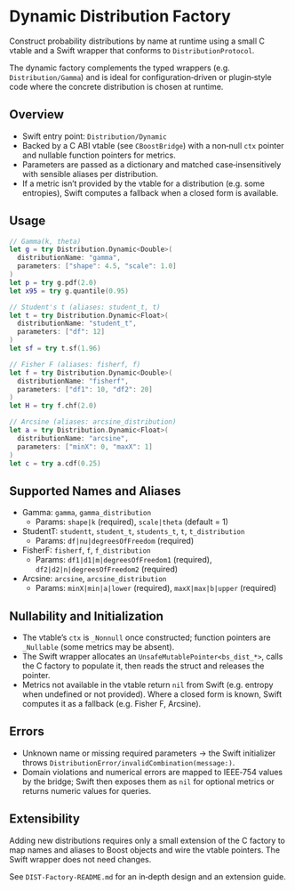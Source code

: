 # Dynamic Distribution Factory

Construct probability distributions by name at runtime using a small C vtable and a Swift wrapper that conforms to ``DistributionProtocol``.

The dynamic factory complements the typed wrappers (e.g. ``Distribution/Gamma``) and is ideal for configuration‑driven or plugin‑style code where the concrete distribution is chosen at runtime.

## Overview

- Swift entry point: ``Distribution/Dynamic``
- Backed by a C ABI vtable (see `CBoostBridge`) with a non‑null `ctx` pointer and nullable function pointers for metrics.
- Parameters are passed as a dictionary and matched case‑insensitively with sensible aliases per distribution.
- If a metric isn’t provided by the vtable for a distribution (e.g. some entropies), Swift computes a fallback when a closed form is available.

## Usage

```swift
// Gamma(k, theta)
let g = try Distribution.Dynamic<Double>(
  distributionName: "gamma",
  parameters: ["shape": 4.5, "scale": 1.0]
)
let p = try g.pdf(2.0)
let x95 = try g.quantile(0.95)

// Student's t (aliases: student_t, t)
let t = try Distribution.Dynamic<Float>(
  distributionName: "student_t",
  parameters: ["df": 12]
)
let sf = try t.sf(1.96)

// Fisher F (aliases: fisherf, f)
let f = try Distribution.Dynamic<Double>(
  distributionName: "fisherf",
  parameters: ["df1": 10, "df2": 20]
)
let H = try f.chf(2.0)

// Arcsine (aliases: arcsine_distribution)
let a = try Distribution.Dynamic<Float>(
  distributionName: "arcsine",
  parameters: ["minX": 0, "maxX": 1]
)
let c = try a.cdf(0.25)
```

## Supported Names and Aliases

- Gamma: `gamma`, `gamma_distribution`
  - Params: `shape|k` (required), `scale|theta` (default = 1)
- StudentT: `studentt`, `student_t`, `students_t`, `t`, `t_distribution`
  - Params: `df|nu|degreesOfFreedom` (required)
- FisherF: `fisherf`, `f`, `f_distribution`
  - Params: `df1|d1|m|degreesOfFreedom1` (required), `df2|d2|n|degreesOfFreedom2` (required)
- Arcsine: `arcsine`, `arcsine_distribution`
  - Params: `minX|min|a|lower` (required), `maxX|max|b|upper` (required)

## Nullability and Initialization

- The vtable’s `ctx` is `_Nonnull` once constructed; function pointers are `_Nullable` (some metrics may be absent).
- The Swift wrapper allocates an `UnsafeMutablePointer<bs_dist_*>`, calls the C factory to populate it, then reads the struct and releases the pointer.
- Metrics not available in the vtable return `nil` from Swift (e.g. entropy when undefined or not provided). Where a closed form is known, Swift computes it as a fallback (e.g. Fisher F, Arcsine).

## Errors

- Unknown name or missing required parameters → the Swift initializer throws ``DistributionError/invalidCombination(message:)``.
- Domain violations and numerical errors are mapped to IEEE‑754 values by the bridge; Swift then exposes them as `nil` for optional metrics or returns numeric values for queries.

## Extensibility

Adding new distributions requires only a small extension of the C factory to map names and aliases to Boost objects and wire the vtable pointers. The Swift wrapper does not need changes.

See `DIST-Factory-README.md` for an in‑depth design and an extension guide.

